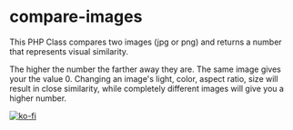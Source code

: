compare-images
==============

This PHP Class compares two images (jpg or png) and returns a number that represents visual similarity. 

The higher the number the farther away they are. The same image gives your the value 0. Changing an image's light, color, aspect ratio, size will result in close similarity, while completely different images will give you a higher number.

[![ko-fi](https://ko-fi.com/img/githubbutton_sm.svg)](https://ko-fi.com/Q5Q819NGCR)
